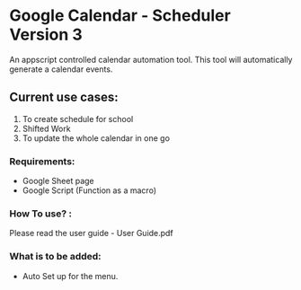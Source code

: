 # Google Calendar - Scheduler Version 3
An appscript controlled calendar automation tool. This tool will automatically generate a calendar events.

## Current use cases:
1. To create schedule for school
2. Shifted Work
3. To update the whole calendar in one go

### Requirements:
- Google Sheet page
- Google Script (Function as a macro)

### How To use? :
Please read the user guide - User Guide.pdf

### What is to be added:
- Auto Set up for the menu.
